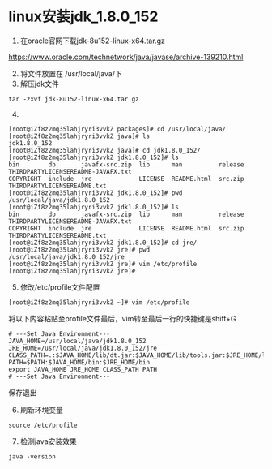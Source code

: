 # linux安装jdk_1.8.0_152

1. 在oracle官网下载jdk-8u152-linux-x64.tar.gz

<https://www.oracle.com/technetwork/java/javase/archive-139210.html> 

2. 将文件放置在 /usr/local/java/下
3. 解压jdk文件

```
tar -zxvf jdk-8u152-linux-x64.tar.gz
```

4. 

```
[root@iZf8z2mq35lahjryri3vvkZ packages]# cd /usr/local/java/
[root@iZf8z2mq35lahjryri3vvkZ java]# ls
jdk1.8.0_152
[root@iZf8z2mq35lahjryri3vvkZ java]# cd jdk1.8.0_152/
[root@iZf8z2mq35lahjryri3vvkZ jdk1.8.0_152]# ls
bin        db       javafx-src.zip  lib      man          release  THIRDPARTYLICENSEREADME-JAVAFX.txt
COPYRIGHT  include  jre             LICENSE  README.html  src.zip  THIRDPARTYLICENSEREADME.txt
[root@iZf8z2mq35lahjryri3vvkZ jdk1.8.0_152]# pwd
/usr/local/java/jdk1.8.0_152
[root@iZf8z2mq35lahjryri3vvkZ jdk1.8.0_152]# ls
bin        db       javafx-src.zip  lib      man          release  THIRDPARTYLICENSEREADME-JAVAFX.txt
COPYRIGHT  include  jre             LICENSE  README.html  src.zip  THIRDPARTYLICENSEREADME.txt
[root@iZf8z2mq35lahjryri3vvkZ jdk1.8.0_152]# cd jre/
[root@iZf8z2mq35lahjryri3vvkZ jre]# pwd
/usr/local/java/jdk1.8.0_152/jre
[root@iZf8z2mq35lahjryri3vvkZ jre]# vim /etc/profile
[root@iZf8z2mq35lahjryri3vvkZ jre]# 

```



5. 修改/etc/profile文件配置

```
[root@iZf8z2mq35lahjryri3vvkZ ~]# vim /etc/profile
```

将以下内容粘贴至profile文件最后，vim转至最后一行的快捷键是shift+G

```
# ---Set Java Environment---
JAVA_HOME=/usr/local/java/jdk1.8.0_152
JRE_HOME=/usr/local/java/jdk1.8.0_152/jre
CLASS_PATH=.:$JAVA_HOME/lib/dt.jar:$JAVA_HOME/lib/tools.jar:$JRE_HOME/lib
PATH=$PATH:$JAVA_HOME/bin:$JRE_HOME/bin
export JAVA_HOME JRE_HOME CLASS_PATH PATH
# ---Set Java Environment---
```

保存退出



6. 刷新环境变量

```
source /etc/profile
```



7. 检测java安装效果

```
java -version
```

